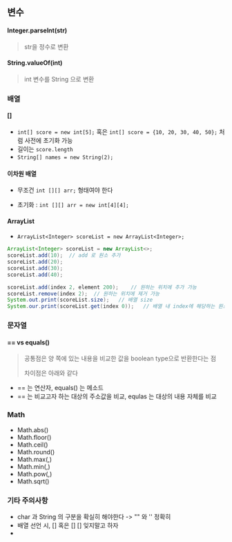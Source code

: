 ## 변수

#### Integer.parseInt(str)

> str을 정수로 변환



#### String.valueOf(int)

> int 변수를 String 으로 변환





### 배열

#### []

- `int[] score = new int[5];` 혹은 `int[] score = {10, 20, 30, 40, 50};` 처럼 사전에 초기화 가능
- 길이는 `score.length`
- `String[] names = new String(2);`



#### 이차원 배열

- 무조건 `int [][] arr;` 형태여야 한다

- 초기화 : `int [][] arr = new int[4][4];`



#### ArrayList

- `ArrayList<Integer> scoreList = new ArrayList<Integer>;`

```java
ArrayList<Integer> scoreList = new ArrayList<>;
scoreList.add(10);	// add 로 원소 추가
scoreList.add(20);
scoreList.add(30);
scoreList.add(40);

scoreList.add(index 2, element 200);	// 원하는 위치에 추가 가능 
scoreList.remove(index 2);	// 원하는 위치에 제거 가능
System.out.print(scoreList.size);	// 배열 size
System.our.print(scoreList.get(index 0));	// 배열 내 index에 해당하는 원소 출력
```



### 문자열

#### == vs equals()

> 공통점은 양 쪽에 있는 내용을 비교한 값을 boolean type으로 반환한다는 점
>
> 차이점은 아래와 같다

- == 는 연산자, equals() 는 메소드
- == 는 비교고자 하는 대상의 주소값을 비교, equlas 는 대상의 내용 자체를 비교



### Math

- Math.abs()
- Math.floor()
- Math.ceil()
- Math.round()
- Math.max(,)
- Math.min(,)
- Math.pow(,)
- Math.sqrt()



### 기타 주의사항

- char 과 String 의 구분을 확실히 해야한다 -> "" 와 '' 정확히 
- 배열 선언 시, [] 혹은 [] [] 잊지말고 하자
- 
